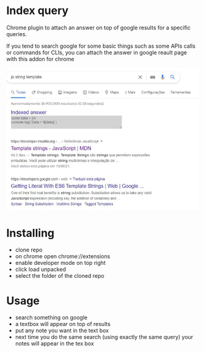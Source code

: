 # Index query

Chrome plugin to attach an answer on top of google results for a specific queries.

If you tend to search google for some basic things such as some APIs calls or commands for CLIs, you can attach the answer in google reault page with this addon for chrome

![image.jpg](image.jpg)

# Installing

- clone repo
- on chrome open chrome://extensions
- enable developer mode on top right
- click load unpacked
- select the folder of the cloned repo

# Usage

- search something on google
- a textbox will appear on top of results
- put any note you want in the text box
- next time you do the same search (using exactly the same query) your notes will appear in the tex box